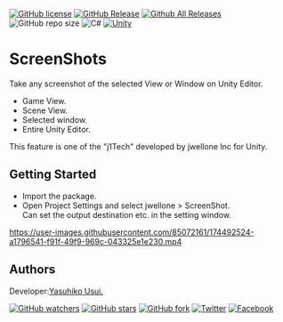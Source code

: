 [![GitHub license](https://img.shields.io/github/license/jwellone/ScreenShots.svg?style=plastic)](https://github.com/jwellone/ScreenShots/blob/main/LICENSE)
[![GitHub Release](https://img.shields.io/github/v/release/jwellone/ScreenShots.svg?style=plastic)](https://GitHub.com/jwellone/ScreenShots/releases/latest)
[![Github All Releases](https://img.shields.io/github/downloads/jwellone/ScreenShots/total?color=blue&style=plastic)](https://GitHub.com/jwellone/ScreenShots/releases)
![GitHub repo size](https://img.shields.io/github/repo-size/jwellone/ScreenShots?label=size&style=plastic)
![C#](https://img.shields.io/badge/C%23-239120?logo=c-sharp&style=plastic)
[![Unity](https://img.shields.io/badge/Unity-100000?logo=unity&style=plastic)](https://unity.com)


# ScreenShots
Take any screenshot of the selected View or Window on Unity Editor.
- Game View.
- Scene View.
- Selected window.
- Entire Unity Editor.

This feature is one of the "j1Tech" developed by jwellone Inc for Unity.


## Getting Started
- Import the package.
- Open Project Settings and select jwellone > ScreenShot.  
Can set the output destination etc. in the setting window.

https://user-images.githubusercontent.com/85072161/174492524-a1796541-f91f-49f9-969c-043325e1e230.mp4

## Authors
Developer:[Yasuhiko Usui.](https://github.com/UsuiYasuhiko-jw1)


[![GitHub watchers](https://img.shields.io/github/watchers/jwellone/ScreenShots.svg?style=social&label=Watch)](https://GitHub.com/jwellone/ScreenShots/watchers/)
[![GitHub stars](https://img.shields.io/github/stars/jwellone/ScreenShots.svg?style=social&label=Stars)](https://GitHub.com/jwellone/ScreenShots/stargazers)
[![GitHub fork](https://img.shields.io/github/forks/jwellone/ScreenShots.svg?style=social&label=Fork)](https://GitHub.com/jwellone/ScreenShots/network/members)
[![Twitter](https://img.shields.io/twitter/follow/jwellone?label=Twitter&logo=twitter&style=social)](http://twitter.com/jwellone)
[![Facebook](https://img.shields.io/badge/Facebook-1877F2?style=for-the-badge&logo=facebook&logoColor=white&style=plastic)](https://www.facebook.com/jwellone)
